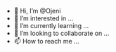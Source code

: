 - 👋 Hi, I’m @Ojeni
- 👀 I’m interested in ...
- 🌱 I’m currently learning ...
- 💞️ I’m looking to collaborate on ...
- 📫 How to reach me ...

<!---
Ojeni/Ojeni is a ✨ special ✨ repository because its `README.md` (this file) appears on your GitHub profile.
You can click the Preview link to take a look at your changes.
--->
